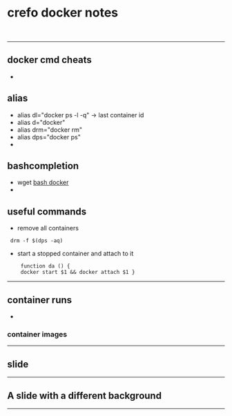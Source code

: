 # crefo docker notes
<br/>

---

## docker cmd cheats

-

## alias
 - alias dl="docker ps -l -q" -> last container id
 - alias d="docker"
 - alias drm="docker rm"
 - alias dps="docker ps"
-

## bashcompletion
 - wget [bash docker](https://raw.githubusercontent.com/docker/docker/master/contrib/completion/bash/docker)
-
## useful commands
 - remove all containers
  <pre><code> drm -f $(dps -aq) </code></pre> 
 - start a stopped container and attach to it
    <pre><code> function da () {  
    docker start $1 && docker attach $1 } </code></pre> 
---
## container runs
-
### container images
---
## slide 
---
<!-- .slide: data-background="#555555" -->
## A slide with a different background
---

